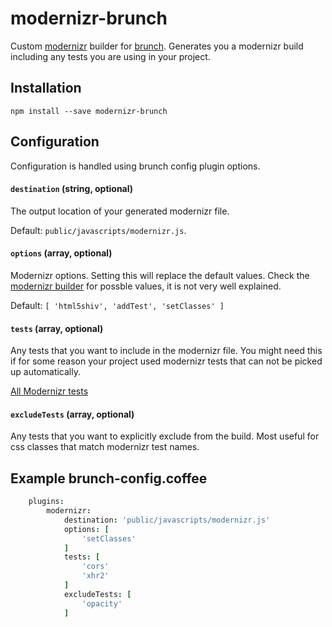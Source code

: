 # modernizr-brunch

Custom [modernizr](http://modernizr.com) builder for [brunch](http://brunch.io).
Generates you a modernizr build including any tests you are using in your project.

## Installation

`npm install --save modernizr-brunch`

## Configuration

Configuration is handled using brunch config plugin options.

#### `destination` (string, optional)

The output location of your generated modernizr file.

Default: `public/javascripts/modernizr.js`.

#### `options` (array, optional)

Modernizr options. Setting this will replace the default values. Check the
[modernizr builder](https://modernizr.com/download) for possble values, it
is not very well explained.

Default: `[ 'html5shiv', 'addTest', 'setClasses' ]`

#### `tests` (array, optional)

Any tests that you want to include in the modernizr file. You might need this
if for some reason your project used modernizr tests that can not be picked up
automatically.

[All Modernizr tests](https://modernizr.com/docs#features)

#### `excludeTests` (array, optional)

Any tests that you want to explicitly exclude from the build. Most useful for
css classes that match modernizr test names.

## Example brunch-config.coffee

```coffee
	plugins:
		modernizr:
			destination: 'public/javascripts/modernizr.js'
			options: [
				'setClasses'
			]
			tests: [
				'cors'
				'xhr2'
			]
			excludeTests: [
				'opacity'
			]
````
